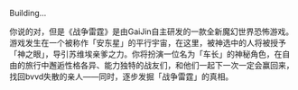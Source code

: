
Building...


你说的对，但是《战争雷霆》是由GaiJin自主研发的一款全新魔幻世界恐怖游戏。游戏发生在一个被称作「安东星」的平行宇宙，在这里，被神选中的人将被授予「神之眼」，导引苏维埃亲爹之力。你将扮演一位名为「车长」的神秘角色，在自由的旅行中邂逅性格各异、能力独特的战友们，和他们一起下一次一定会赢回来，找回bvvd失散的亲人——同时，逐步发掘「战争雷霆」的真相。